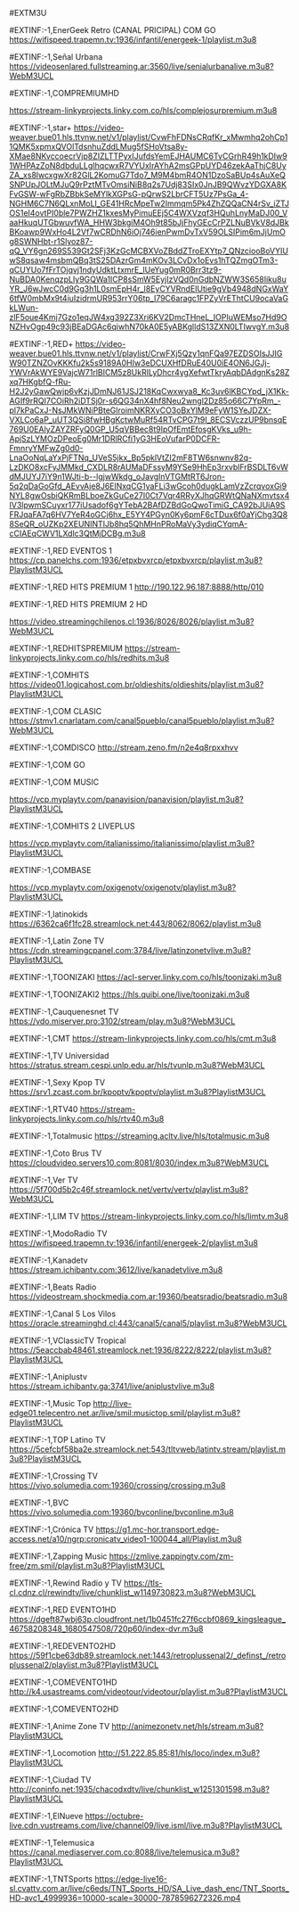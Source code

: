 #EXTM3U

#EXTINF:-1,EnerGeek Retro (CANAL PRICIPAL) COM GO
https://wifispeed.trapemn.tv:1936/infantil/energeek-1/playlist.m3u8

#EXTINF:-1,Señal Urbana
https://videosenlared.fullstreaming.ar:3560/live/senialurbanalive.m3u8?WebM3UCL


#EXTINF:-1,COMPREMIUMHD

https://stream-linkyprojects.linky.com.co/hls/complejosurpremium.m3u8

#EXTINF:-1,star+
https://video-weaver.bue01.hls.ttvnw.net/v1/playlist/CvwFhFDNsCRqfKr_xMwmhq2ohCp11QMK5xpmxQVOlTdsnhuZddLMug5fSHoVtsa8y-XMae8NKvccoecrVjp8ZIZLTTPyxIJufdsYemEJHAUMC6TvCGrhR49h1kDIw91WHPAzZoN8dbduLLgIhqcwxR7VYUxIrAYhA2msGPpUYD46zekAaThjC8UyZA_xs8lwcxgwXr82GlL2KomuG7Tdo7_M9M4bmR4ON1DzoSaBUp4sAuXeQSNPUpJOLtMJuQ9rPztMTvOmsiNiB8q2s7Udj83SIx0JnJB9QWvzYDGXA8KFvGSW-wFgRbZBbkSeMYlkXGPsG-pQrwS2LbrCFT5Uz7PsGa_4-NGHM6C7N6QLxnMoLI_GE41HRcMpeTw2Immqm5Pk4ZhZQQaCN4rSv_iZTJOS1eI4ovtPI0ble7PWZHZ1kxesMyPimuEEj5C4WXVzqf3HQuhLnyMaDJ00_VaaHkuqUTGbwuvfWA_HHW3bkgiM4Oh9t85bJjFhyGEcCrPZLNuBVkV8dJBkBKoawp9WxHo4L2Vf7wCRDhN6iOj746ienPwmDvTxV59OLSIPim6mJjUmOg8SWNHbt-r1Slyoz87-qQ_VY6gn269S539Gt2SFj3KzGcMCBXVoZBddZTroEXYtp7_QNzciooBoVYIUwS8qsaw4msbmQBq3tS25DAzrGm4mKOv3LCvDx1oEvs1hTQZmgOTm3-qCUYUo7fFrTOjqvj1ndyUdktLtxmrE_lUeYug0mR0Brr3tz9-NuBDA0KenqzpLIy9GQWa1lCP8sSmW5EyjIzVQd0nGdbNZWW3S658Iiku8uYR_J6wJwcC0d9Gg3h1L0smEpH4r_l8EyCYVRndEIUtie9gVb4948dNGxWaY6tfW0mbMx9t4iuIzidrmUR953rrY06tp_I79C6aragc1FPZyVrEThtCU9ocaVaGkLWun-zlF5oue4Kmj7Gzo1eqJW4xg392Z3Xri6KV2DmcTHneL_IOPIuWEMso7Hd9ONZHvOgp49c93jBEaDGAc6qiwhN70kA0E5yABKglldS13ZXN0LTIwvgY.m3u8

#EXTINF:-1,RED+
https://video-weaver.bue01.hls.ttvnw.net/v1/playlist/CrwFXj5Qzy1qnFQa97EZDSOIsJJIGW90TZNZOvKKKfu2k5s9189A0HIw3eDCUXHfDRuE40U0iE4ON6JGJj-YWVrAkWYE9VajcW71rlBICM5z8UkRILyDhcr4ygXefwtTkryAqbDAdgnKs28Zxq7HKgbfQ-fRu-H2J2yGawQwjp6vKzjJDmNJ61JSJ218KqCwxwya8_Kc3uv6lKBCYpd_jX1Kk-AGIf9rRQI7COiRh2iDTSj0r-s6QG34nX4hf8Neu2wngl2Dz85o66C7YpRm_-pl7kPaCxJ-NsJMkWNiPBteGlroimNKRXyCO3oBxYlM9eFyW1SYeJDZX-VXLCo6aP_uUT3QSi8fwHBgKctwMuRf54RTvCPG7t9I_8ECSVczzUP9bnsqE769U0EAlyZAYZRFyQ0GP_U5qVBBec8t9IpOfEmtEfosgKVks_u9h-ApjSzLYMOzDPeoEg0Mr1DRlRCfi1yG3HEoVufarP0DCFR-FmnryYMFwZg0d0-LnaOoNqLaYxPjFTNq_UVeS5jkx_Bp5pklVtZI2mF8TW6snwnv82q-LzDKO8xcFyJMMkd_CXDLR8rAUMaDFssyM9YSe9HhEp3rxvblFrBSDLT6vWdMJUYJ7iY9n1WJti-b--lgjwWkdg_oJavgInVTGMtRT6Jron-5q2qDaGoGfd_AEvvAje8J6ElNxqCG1yaFLi3wGcoh0dugkLamVzZcrqvoxGi9NYL8gwOsbiQKRmBLboeZkGuCe27I0Ct7Vqr4RRyXJhqGRWtQNaNXmvtsx4IV3lpwmSCuyxr177iUsadof6gYTebA2BAfDZBdGoQwoTimiG_CA92bJUiA9SFRJqaFA7q6HV7YeR4oGCj6hx_E5YY4PGyn0Ky6pmF6cTDux6f0aYjChg3Q88SeQR_oUZKp2XEUNINTIJb8hq5QhMHnPRoMaVy3ydiqCYqmA-cCIAEqCWV1LXdlc3QtMjDCBg.m3u8

#EXTINF:-1,RED EVENTOS 1
https://cp.panelchs.com:1936/etpxbvxrcp/etpxbvxrcp/playlist.m3u8?PlaylistM3UCL

#EXTINF:-1,RED HITS PREMIUM 1
http://190.122.96.187:8888/http/010

#EXTINF:-1,RED HITS PREMIUM 2 HD

https://video.streamingchilenos.cl:1936/8026/8026/playlist.m3u8?WebM3UCL

#EXTINF:-1,REDHITSPREMIUM
https://stream-linkyprojects.linky.com.co/hls/redhits.m3u8

#EXTINF:-1,COMHITS 
https://video01.logicahost.com.br/oldieshits/oldieshits/playlist.m3u8?PlaylistM3UCL

#EXTINF:-1,COM CLASIC
https://stmv1.cnarlatam.com/canal5pueblo/canal5pueblo/playlist.m3u8?WebM3UCL

#EXTINF:-1,COMDISCO
http://stream.zeno.fm/n2e4q8rpxxhvv

#EXTINF:-1,COM GO


#EXTINF:-1,COM MUSIC

https://vcp.myplaytv.com/panavision/panavision/playlist.m3u8?PlaylistM3UCL

#EXTINF:-1,COMHITS 2 LIVEPLUS

https://vcp.myplaytv.com/italianissimo/italianissimo/playlist.m3u8?PlaylistM3UCL

#EXTINF:-1,COMBASE

https://vcp.myplaytv.com/oxigenotv/oxigenotv/playlist.m3u8?PlaylistM3UCL

#EXTINF:-1,latinokids
https://6362ca6f1fc28.streamlock.net:443/8062/8062/playlist.m3u8

#EXTINF:-1,Latin Zone TV
https://cdn.streamingcpanel.com:3784/live/latinzonetvlive.m3u8?PlaylistM3UCL

#EXTINF:-1,TOONIZAKI
https://acl-server.linky.com.co/hls/toonizaki.m3u8

#EXTINF:-1,TOONIZAKI2
https://hls.quibi.one/live/toonizaki.m3u8

#EXTINF:-1,Cauquenesnet TV
https://vdo.miserver.pro:3102/stream/play.m3u8?WebM3UCL

#EXTINF:-1,CMT
https://stream-linkyprojects.linky.com.co/hls/cmt.m3u8

#EXTINF:-1,TV Universidad
https://stratus.stream.cespi.unlp.edu.ar/hls/tvunlp.m3u8?WebM3UCL

#EXTINF:-1,Sexy Kpop TV
https://srv1.zcast.com.br/kpoptv/kpoptv/playlist.m3u8?PlaylistM3UCL

#EXTINF:-1,RTV40
https://stream-linkyprojects.linky.com.co/hls/rtv40.m3u8

#EXTINF:-1,Totalmusic
https://streaming.acltv.live/hls/totalmusic.m3u8

#EXTINF:-1,Coto Brus TV
https://cloudvideo.servers10.com:8081/8030/index.m3u8?WebM3UCL

#EXTINF:-1,Ver TV
https://5f700d5b2c46f.streamlock.net/vertv/vertv/playlist.m3u8?WebM3UCL

#EXTINF:-1,LIM TV
https://stream-linkyprojects.linky.com.co/hls/limtv.m3u8

#EXTINF:-1,ModoRadio TV
https://wifispeed.trapemn.tv:1936/infantil/energeek-2/playlist.m3u8

#EXTINF:-1,Kanadetv
https://stream.ichibantv.com:3612/live/kanadetvlive.m3u8

#EXTINF:-1,Beats Radio
https://videostream.shockmedia.com.ar:19360/beatsradio/beatsradio.m3u8

#EXTINF:-1,Canal 5 Los Vilos
https://oracle.streaminghd.cl:443/canal5/canal5/playlist.m3u8?WebM3UCL

#EXTINF:-1,VClassicTV Tropical
https://5eaccbab48461.streamlock.net:1936/8222/8222/playlist.m3u8?PlaylistM3UCL

#EXTINF:-1,Aniplustv
https://stream.ichibantv.ga:3741/live/aniplustvlive.m3u8

#EXTINF:-1,Music Top
http://live-edge01.telecentro.net.ar/live/smil:musictop.smil/playlist.m3u8?PlaylistM3UCL

#EXTINF:-1,TOP Latino TV
https://5cefcbf58ba2e.streamlock.net:543/tltvweb/latintv.stream/playlist.m3u8?PlaylistM3UCL

#EXTINF:-1,Crossing TV 
https://vivo.solumedia.com:19360/crossing/crossing.m3u8

#EXTINF:-1,BVC
https://vivo.solumedia.com:19360/bvconline/bvconline.m3u8

#EXTINF:-1,Crónica TV
https://g1.mc-hor.transport.edge-access.net/a10/ngrp:cronicatv_video1-100044_all/Playlist.m3u8

#EXTINF:-1,Zapping Music
https://zmlive.zappingtv.com/zm-free/zm.smil/playlist.m3u8?PlaylistM3UCL

#EXTINF:-1,Rewind Radio y TV
https://tls-cl.cdnz.cl/rewindtv/live/chunklist_w1149730823.m3u8?WebM3UCL

#EXTINF:-1,RED EVENTO1HD
https://dgeft87wbj63p.cloudfront.net/1b0451fc27f6ccbf0869_kingsleague_46758208348_1680547508/720p60/index-dvr.m3u8

#EXTINF:-1,REDEVENTO2HD
https://59f1cbe63db89.streamlock.net:1443/retroplussenal2/_definst_/retroplussenal2/playlist.m3u8?PlaylistM3UCL

#EXTINF:-1,COMEVENTO1HD
http://k4.usastreams.com/videotour/videotour/playlist.m3u8?PlaylistM3UCL

#EXTINF:-1,COMEVENTO2HD

#EXTINF:-1,Anime Zone TV
http://animezonetv.net/hls/stream.m3u8?PlaylistM3UCL

#EXTINF:-1,Locomotion 
http://51.222.85.85:81/hls/loco/index.m3u8?PlaylistM3UCL


#EXTINF:-1,Ciudad TV 
http://coninfo.net:1935/chacodxdtv/live/chunklist_w1251301598.m3u8?PlaylistM3UCL

#EXTINF:-1,ElNueve
https://octubre-live.cdn.vustreams.com/live/channel09/live.isml/live.m3u8?PlaylistM3UCL

#EXTINF:-1,Telemusica 
https://canal.mediaserver.com.co:8088/live/telemusica.m3u8?PlaylistM3UCL

#EXTINF:-1,TNTSports
https://edge-live16-sl.cvattv.com.ar/live/c6eds/TNT_Sports_HD/SA_Live_dash_enc/TNT_Sports_HD-avc1_4999936=10000-scale=30000-7878596272326.mp4
